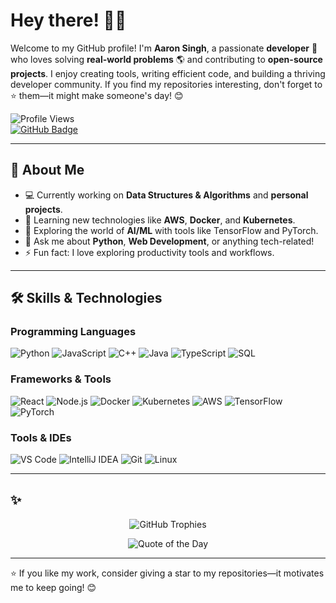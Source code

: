 # Hey there! 👋😄

Welcome to my GitHub profile! I'm **Aaron Singh**, a passionate **developer** 🚀 who loves solving **real-world problems** 🌎 and contributing to **open-source projects**. I enjoy creating tools, writing efficient code, and building a thriving developer community. If you find my repositories interesting, don't forget to ⭐ them—it might make someone's day! 😊

![Profile Views](https://komarev.com/ghpvc/?username=A-Singh15&style=flat&color=blue)  
[![GitHub Badge](https://img.shields.io/badge/-A--Singh15-black?style=flat&labelColor=black&logo=github&logoColor=white)](https://github.com/A-Singh15)

---

## 🌟 About Me
- 💻 Currently working on **Data Structures & Algorithms** and **personal projects**.
- 🌱 Learning new technologies like **AWS**, **Docker**, and **Kubernetes**.
- 🔭 Exploring the world of **AI/ML** with tools like TensorFlow and PyTorch.
- 💬 Ask me about **Python**, **Web Development**, or anything tech-related!
- ⚡ Fun fact: I love exploring productivity tools and workflows.

---

## 🛠️ Skills & Technologies

### Programming Languages
![Python](https://img.shields.io/badge/-Python-000?logo=Python)
![JavaScript](https://img.shields.io/badge/-JavaScript-000?logo=JavaScript)
![C++](https://img.shields.io/badge/-C++-000?logo=C%2B%2B&logoColor=00599C)
![Java](https://img.shields.io/badge/-Java-000?logo=Java&logoColor=007396)
![TypeScript](https://img.shields.io/badge/-TypeScript-000?logo=TypeScript)
![SQL](https://img.shields.io/badge/-SQL-000?logo=MySQL)

### Frameworks & Tools
![React](https://img.shields.io/badge/-React-000?logo=React)
![Node.js](https://img.shields.io/badge/-Node.js-000?logo=node.js)
![Docker](https://img.shields.io/badge/-Docker-000?logo=Docker)
![Kubernetes](https://img.shields.io/badge/-Kubernetes-000?logo=Kubernetes)
![AWS](https://img.shields.io/badge/-AWS-000?logo=Amazon-AWS&logoColor=F90)
![TensorFlow](https://img.shields.io/badge/-TensorFlow-000?logo=TensorFlow)
![PyTorch](https://img.shields.io/badge/-PyTorch-000?logo=PyTorch)

### Tools & IDEs
![VS Code](https://img.shields.io/badge/-Visual%20Studio%20Code-007ACC?logo=visual-studio-code)
![IntelliJ IDEA](https://img.shields.io/badge/-IntelliJ%20IDEA-black?logo=intellij-idea&logoColor=white)
![Git](https://img.shields.io/badge/-Git-F05032?logo=git&logoColor=white)
![Linux](https://img.shields.io/badge/-Linux-FCC624?logo=linux&logoColor=black)

---

## ✨ 

<p align="center">
  <img src="https://github-profile-trophy.vercel.app/?username=A-Singh15&theme=algolia" alt="GitHub Trophies" />
</p>

<p align="center">
  <img src="https://quotes-github-readme.vercel.app/api?type=horizontal&theme=algolia" alt="Quote of the Day" />
</p>

---

⭐ If you like my work, consider giving a star to my repositories—it motivates me to keep going! 😊
```
